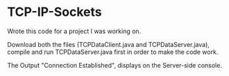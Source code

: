 # TCP-IP-Sockets

Wrote this code for a project I was working on.

Download both the files (TCPDataClient.java and TCPDataServer.java), compile and run TCPDataServer.java first in order to make the code work.


The Output "Connection Established", displays on the Server-side console.
